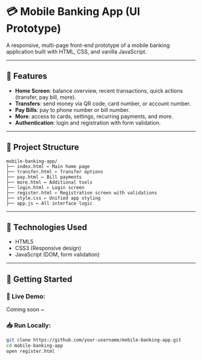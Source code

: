 # 💳 Mobile Banking App (UI Prototype)

A responsive, multi-page front-end prototype of a mobile banking application built with HTML, CSS, and vanilla JavaScript.

---

## 🌟 Features

- **Home Screen**: balance overview, recent transactions, quick actions (transfer, pay bill, more).
- **Transfers**: send money via QR code, card number, or account number.
- **Pay Bills**: pay to phone number or bill number.
- **More**: access to cards, settings, recurring payments, and more.
- **Authentication**: login and registration with form validation.

---

## 📁 Project Structure
```
mobile-banking-app/
├── index.html ← Main home page
├── transfer.html ← Transfer options
├── pay.html ← Bill payments
├── more.html ← Additional tools
├── login.html ← Login screen
├── register.html ← Registration screen with validations
├── style.css ← Unified app styling
├── app.js ← All interface logic
``` 
---

## 🔧 Technologies Used

- HTML5
- CSS3 (Responsive design)
- JavaScript (DOM, form validation)

---

## 🚀 Getting Started

### 📌 Live Demo:
Coming soon ~  

### 📥 Run Locally:

```bash
git clone https://github.com/your-username/mobile-banking-app.git
cd mobile-banking-app
open register.html
